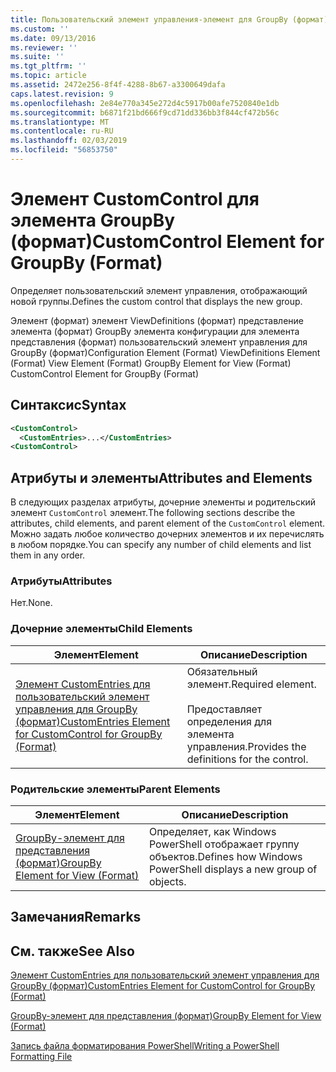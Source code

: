 ```yaml
---
title: Пользовательский элемент управления-элемент для GroupBy (формат) | Документация Майкрософт
ms.custom: ''
ms.date: 09/13/2016
ms.reviewer: ''
ms.suite: ''
ms.tgt_pltfrm: ''
ms.topic: article
ms.assetid: 2472e256-8f4f-4288-8b67-a3300649dafa
caps.latest.revision: 9
ms.openlocfilehash: 2e84e770a345e272d4c5917b00afe7520840e1db
ms.sourcegitcommit: b6871f21bd666f9cd71dd336bb3f844cf472b56c
ms.translationtype: MT
ms.contentlocale: ru-RU
ms.lasthandoff: 02/03/2019
ms.locfileid: "56853750"
---
```

# <a name="customcontrol-element-for-groupby-format"></a><span data-ttu-id="f9c76-102">Элемент CustomControl для элемента GroupBy (формат)</span><span class="sxs-lookup"><span data-stu-id="f9c76-102">CustomControl Element for GroupBy (Format)</span></span>

<span data-ttu-id="f9c76-103">Определяет пользовательский элемент управления, отображающий новой группы.</span><span class="sxs-lookup"><span data-stu-id="f9c76-103">Defines the custom control that displays the new group.</span></span>

<span data-ttu-id="f9c76-104">Элемент (формат) элемент ViewDefinitions (формат) представление элемента (формат) GroupBy элемента конфигурации для элемента представления (формат) пользовательский элемент управления для GroupBy (формат)</span><span class="sxs-lookup"><span data-stu-id="f9c76-104">Configuration Element (Format) ViewDefinitions Element (Format) View Element (Format) GroupBy Element for View (Format) CustomControl Element for GroupBy (Format)</span></span>

## <a name="syntax"></a><span data-ttu-id="f9c76-105">Синтаксис</span><span class="sxs-lookup"><span data-stu-id="f9c76-105">Syntax</span></span>

```xml
<CustomControl>
  <CustomEntries>...</CustomEntries>
<CustomControl>
```

## <a name="attributes-and-elements"></a><span data-ttu-id="f9c76-106">Атрибуты и элементы</span><span class="sxs-lookup"><span data-stu-id="f9c76-106">Attributes and Elements</span></span>

<span data-ttu-id="f9c76-107">В следующих разделах атрибуты, дочерние элементы и родительский элемент `CustomControl` элемент.</span><span class="sxs-lookup"><span data-stu-id="f9c76-107">The following sections describe the attributes, child elements, and parent element of the `CustomControl` element.</span></span> <span data-ttu-id="f9c76-108">Можно задать любое количество дочерних элементов и их перечислять в любом порядке.</span><span class="sxs-lookup"><span data-stu-id="f9c76-108">You can specify any number of child elements and list them in any order.</span></span>

### <a name="attributes"></a><span data-ttu-id="f9c76-109">Атрибуты</span><span class="sxs-lookup"><span data-stu-id="f9c76-109">Attributes</span></span>

<span data-ttu-id="f9c76-110">Нет.</span><span class="sxs-lookup"><span data-stu-id="f9c76-110">None.</span></span>

### <a name="child-elements"></a><span data-ttu-id="f9c76-111">Дочерние элементы</span><span class="sxs-lookup"><span data-stu-id="f9c76-111">Child Elements</span></span>

|<span data-ttu-id="f9c76-112">Элемент</span><span class="sxs-lookup"><span data-stu-id="f9c76-112">Element</span></span>|<span data-ttu-id="f9c76-113">Описание</span><span class="sxs-lookup"><span data-stu-id="f9c76-113">Description</span></span>|
|-------------|-----------------|
|[<span data-ttu-id="f9c76-114">Элемент CustomEntries для пользовательский элемент управления для GroupBy (формат)</span><span class="sxs-lookup"><span data-stu-id="f9c76-114">CustomEntries Element for CustomControl for GroupBy (Format)</span></span>](./customentries-element-for-customcontrol-for-groupby-format.md)|<span data-ttu-id="f9c76-115">Обязательный элемент.</span><span class="sxs-lookup"><span data-stu-id="f9c76-115">Required element.</span></span><br /><br /> <span data-ttu-id="f9c76-116">Предоставляет определения для элемента управления.</span><span class="sxs-lookup"><span data-stu-id="f9c76-116">Provides the definitions for the control.</span></span>|

### <a name="parent-elements"></a><span data-ttu-id="f9c76-117">Родительские элементы</span><span class="sxs-lookup"><span data-stu-id="f9c76-117">Parent Elements</span></span>

|<span data-ttu-id="f9c76-118">Элемент</span><span class="sxs-lookup"><span data-stu-id="f9c76-118">Element</span></span>|<span data-ttu-id="f9c76-119">Описание</span><span class="sxs-lookup"><span data-stu-id="f9c76-119">Description</span></span>|
|-------------|-----------------|
|[<span data-ttu-id="f9c76-120">GroupBy-элемент для представления (формат)</span><span class="sxs-lookup"><span data-stu-id="f9c76-120">GroupBy Element for View (Format)</span></span>](./groupby-element-for-view-format.md)|<span data-ttu-id="f9c76-121">Определяет, как Windows PowerShell отображает группу объектов.</span><span class="sxs-lookup"><span data-stu-id="f9c76-121">Defines how Windows PowerShell displays a new group of objects.</span></span>|

## <a name="remarks"></a><span data-ttu-id="f9c76-122">Замечания</span><span class="sxs-lookup"><span data-stu-id="f9c76-122">Remarks</span></span>

## <a name="see-also"></a><span data-ttu-id="f9c76-123">См. также</span><span class="sxs-lookup"><span data-stu-id="f9c76-123">See Also</span></span>

[<span data-ttu-id="f9c76-124">Элемент CustomEntries для пользовательский элемент управления для GroupBy (формат)</span><span class="sxs-lookup"><span data-stu-id="f9c76-124">CustomEntries Element for CustomControl for GroupBy (Format)</span></span>](./customentries-element-for-customcontrol-for-groupby-format.md)

[<span data-ttu-id="f9c76-125">GroupBy-элемент для представления (формат)</span><span class="sxs-lookup"><span data-stu-id="f9c76-125">GroupBy Element for View (Format)</span></span>](./groupby-element-for-view-format.md)

[<span data-ttu-id="f9c76-126">Запись файла форматирования PowerShell</span><span class="sxs-lookup"><span data-stu-id="f9c76-126">Writing a PowerShell Formatting File</span></span>](./writing-a-powershell-formatting-file.md)
